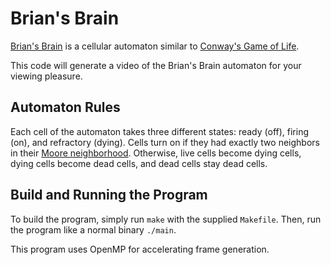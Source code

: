 # Brian's Brain

[Brian's Brain](https://www.wikiwand.com/en/Brian%27s_Brain) is a cellular automaton similar to [Conway's Game of Life](https://www.wikiwand.com/en/Conway%27s_Game_of_Life).

This code will generate a video of the Brian's Brain automaton for your viewing pleasure.

## Automaton Rules

Each cell of the automaton takes three different states: ready (off), firing (on), and refractory (dying). Cells turn on if they had exactly two neighbors in their [Moore neighborhood](https://www.wikiwand.com/en/Moore_neighborhood). Otherwise, live cells become dying cells, dying cells become dead cells, and dead cells stay dead cells.

## Build and Running the Program

To build the program, simply run `make` with the supplied `Makefile`. Then, run the program like a normal binary `./main`.

This program uses OpenMP for accelerating frame generation.
